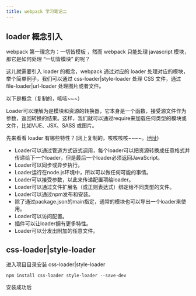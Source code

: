 ```yaml
---
title: webpack 学习笔记二
---
```


## loader 概念引入

webpack 第一理念为：一切皆模板 ，然而 webpack 只能处理 javascript 模块，那它是如何处理 “一切皆模块” 的呢？

这儿就需要引入 loader 的概念，webpack 通过对应的 loader 处理对应的模块，举个简单例子，我们可以通过 css-loader|style-loader 处理 CSS 文件，通过 file-loader|url-loader 处理图片或者文件。

以下是概念（复制的，咳咳~~~）

Loader可以理解为是模块和资源的转换器，它本身是一个函数，接受源文件作为参数，返回转换的结果。这样，我们就可以通过require来加载任何类型的模块或文件，比如VUE、JSX、SASS 或图片。

先来看看 loader 有哪些特性？(网上复制的，咳咳咳咳~~~~。[地址](http://blog.guowenfh.com/2016/03/24/vue-webpack-02-deploy/))

+ Loader可以通过管道方式链式调用，每个loader可以把资源转换成任意格式并传递给下一个loader，但是最后一个loader必须返回JavaScript。
+ Loader可以同步或异步执行。
+ Loader运行在node.js环境中，所以可以做任何可能的事情。
+ Loader可以接受参数，以此来传递配置项给loader。
+ Loader可以通过文件扩展名（或正则表达式）绑定给不同类型的文件。
+ Loader可以通过npm发布和安装。
+ 除了通过package.json的main指定，通常的模块也可以导出一个loader来使用。
+ Loader可以访问配置。
+ 插件可以让loader拥有更多特性。
+ Loader可以分发出附加的任意文件。

## css-loader|style-loader

进入项目目录安装 css-loader|style-loader 

```
npm install css-loader style-loader --save-dev
```
安装成功后

